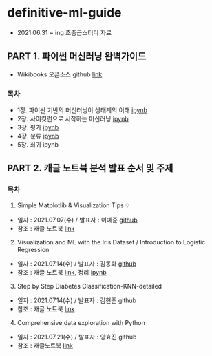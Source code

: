 # definitive-ml-guide
- 2021.06.31 ~ ing 초중급스터디 자료

## PART 1. 파이썬 머신러닝 완벽가이드
- Wikibooks 오픈소스 github [link](https://github.com/wikibook/ml-definitive-guide)
### 목차
- 1장. 파이썬 기반의 머신러닝이 생태계의 이해 [ipynb](https://github.com/dddonghwa/definitive-ml-guide/blob/main/ch01-02_sklearn.ipynb)
- 2장. 사이킷런으로 시작하는 머신러닝 [ipynb](https://github.com/dddonghwa/definitive-ml-guide/blob/main/ch01-02_sklearn.ipynb)
- 3장. 평가 [ipynb](https://github.com/dddonghwa/definitive-ml-guide/blob/main/ch03_evaluation.ipynb)
- 4장. 분류 [ipynb](https://github.com/dddonghwa/definitive-ml-guide/blob/main/ch04_calssification.ipynb)
- 5장. 회귀 ipynb



## PART 2. 캐글 노트북 분석 발표 순서 및 주제
### 목차
1. Simple Matplotlib & Visualization Tips 💡
  - 일자 : 2021.07.07(수) / 발표자 : 이예준 [github](https://github.com/yejun-lee)
  - 참조 : 캐글 노트북 [link](https://www.kaggle.com/subinium/simple-matplotlib-visualization-tips)
2. Visualization and ML with the Iris Dataset / Introduction to Logistic Regression 
  - 일자 : 2021.07.14(수) / 발표자 : 김동화 [github](https://github.com/dddonghwa)
  - 참조 : 캐글 노트북 [link](https://www.kaggle.com/jchen2186/machine-learning-with-iris-dataset), 정리 [ipynb](https://github.com/dddonghwa/definitive-ml-guide/blob/main/kaggle_notebook_01_iris.ipynb)
3. Step by Step Diabetes Classification-KNN-detailed
  - 일자 : 2021.07.14(수) / 발표자 : 김현준 github
  - 참조 : 캐글 노트북 [link](https://www.kaggle.com/shrutimechlearn/step-by-step-diabetes-classification-knn-detailed)
4.  Comprehensive data exploration with Python
  - 일자 : 2021.07.21(수) / 발표자 : 양효진 github
  - 참조 : 캐글노트북 [link](https://www.kaggle.com/pmarcelino/comprehensive-data-exploration-with-python)


